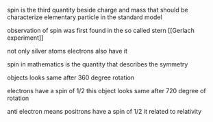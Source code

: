 


spin is the third quantity beside charge and mass that should be characterize elementary particle in the standard model


observation of spin was first found in the so called stern [[Gerlach experiment]] 

not only silver atoms electrons also have it

spin in mathematics is the quantity that describes the symmetry 

objects looks same after 360 degree rotation

electrons have a spin of 1/2 this object looks same after 720 degree of rotation

anti electron means positrons have a spin of 1/2
 it related to relativity
